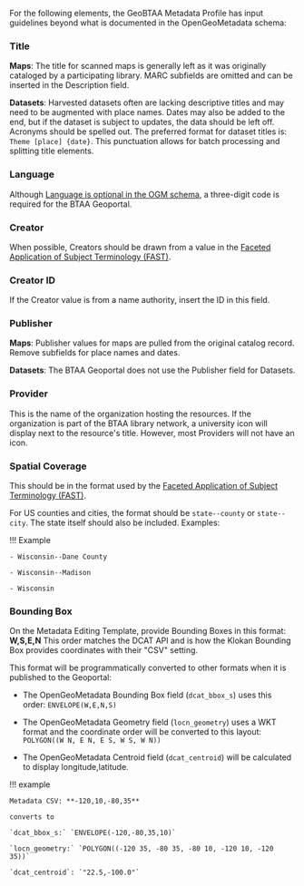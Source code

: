 For the following elements, the GeoBTAA Metadata Profile has input guidelines beyond what is documented in the OpenGeoMetadata schema:

### Title
**Maps**: The title for scanned maps is generally left as it was originally cataloged by a participating library. MARC subfields are omitted and can be inserted in the Description field.

**Datasets**: Harvested datasets often are lacking descriptive titles and may need to be augmented with place names. Dates may also be added to the end, but if the dataset is subject to updates, the data should be left off.  Acronyms should be spelled out. The preferred format for dataset titles is:
`Theme [place] {date}`. This punctuation allows for batch processing and splitting title elements.

### Language
Although [Language is optional in the OGM schema](https://opengeometadata.org/docs/ogm-aardvark/language), a three-digit code is required for the BTAA Geoportal.

### Creator
When possible, Creators should be drawn from a value in the [Faceted Application of Subject Terminology (FAST)](https://www.oclc.org/research/areas/data-science/fast.html).

### Creator ID
If the Creator value is from a name authority, insert the ID in this field.

### Publisher
**Maps**: Publisher values for maps are pulled from the original catalog record. Remove subfields for place names and dates.

**Datasets**: The BTAA Geoportal does not use the Publisher field for Datasets.

### Provider
This is the name of the organization hosting the resources. If the organization is part of the BTAA library network, a university icon will display next to the resource's title. However, most Providers will not have an icon.

### Spatial Coverage
This should be in the format used by the [Faceted Application of Subject Terminology (FAST)](https://www.oclc.org/research/areas/data-science/fast.html).  

For US counties and cities, the format should be `state--county` or `state--city`. The state itself should also be included. Examples:

!!! Example
	
	- Wisconsin--Dane County

	- Wisconsin--Madison

	- Wisconsin


### Bounding Box
On the Metadata Editing Template, provide Bounding Boxes in this format: **W,S,E,N** This order matches the DCAT API and is how the Klokan Bounding Box provides coordinates with their "CSV" setting.

This format will be programmatically converted to other formats when it is published to the Geoportal:

 - The OpenGeoMetadata Bounding Box field (`dcat_bbox_s`) uses this order: `ENVELOPE(W,E,N,S)`

 - The OpenGeoMetadata Geometry field (`locn_geometry`) uses a WKT format and the coordinate order will be converted to this layout: `POLYGON((W N, E N, E S, W S, W N))`

 
 - The OpenGeoMetadata Centroid field (`dcat_centroid`) will be calculated to display longitude,latitude.

!!! example

    Metadata CSV: **-120,10,-80,35**

    converts to

    `dcat_bbox_s:` `ENVELOPE(-120,-80,35,10)`

    `locn_geometry:` `POLYGON((-120 35, -80 35, -80 10, -120 10, -120 35))`
    
    `dcat_centroid`: `"22.5,-100.0"`